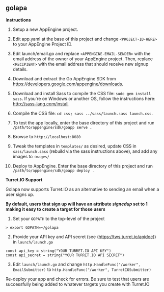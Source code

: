 golapa
------

**Instructions**

1. Setup a new AppEngine project.

2. Edit app.yaml at the base of this project and change `<PROJECT-ID-HERE>` to your AppEngine Project ID.

3. Edit launch/email.go and replace `<APPENGINE-EMAIL-SENDER>` with the email address of the owner of your AppEngine project. Then, replace `<RECIPIENT>` with the email address that should receive new signup details.

4. Download and extract the Go AppEngine SDK from https://developers.google.com/appengine/downloads.

5. Download and install Sass to compile the CSS file: `sudo gem install sass`. If you're on Windows or another OS, follow the instructions here: http://sass-lang.com/install

6. Compile the CSS file: `cd css; sass ../sass/launch.sass launch.css`. 

7. To test the app locally, enter the base directory of this project and run `/path/to/appengine/sdk/goapp serve .`

8. Browse to `http://localhost:8080`

9. Tweak the templates in `templates/` as desired, update CSS in `sass/launch.sass` (rebuild via the sass instructions above), and add any images to `images/` 

10. Deploy to AppEngine. Enter the base directory of this project and run `/path/to/appengine/sdk/goapp deploy .`

**Turret.IO Support**

Golapa now supports Turret.IO as an alternative to sending an email when a user signs up.

**By default, users that sign up will have an attribute *signedup* set to 1 making it easy to create a target for those users**

1. Set your `GOPATH` to the top-level of the project
```
> export GOPATH=~/golapa
```

2. Provide your API key and API secret (see (https://tws.turret.io/apidoc)) in `launch/launch.go`
```
const api_key = string("YOUR TURRET.IO API KEY")
const api_secret = string("YOUR TURRET.IO API SECRET")
```  

3. Edit `launch/launch.go` and change `http.HandleFunc("/worker", EmailSubmitter)` to `http.HandleFunc("/worker", TurretIOSubmitter)` 

Re-deploy your app and check for errors. Be sure to test that users are successfully being added to whatever targets you create with Turret.IO

